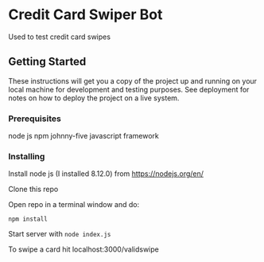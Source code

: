 # Credit Card Swiper Bot

Used to test credit card swipes

## Getting Started

These instructions will get you a copy of the project up and running on your local machine for development and testing purposes. See deployment for notes on how to deploy the project on a live system.

### Prerequisites

node js
npm
johnny-five javascript framework

### Installing

Install node js (I installed 8.12.0) from https://nodejs.org/en/

Clone this repo

Open repo in a terminal window and do:
```
npm install
```

Start server with `node index.js`

To swipe a card hit localhost:3000/validswipe
